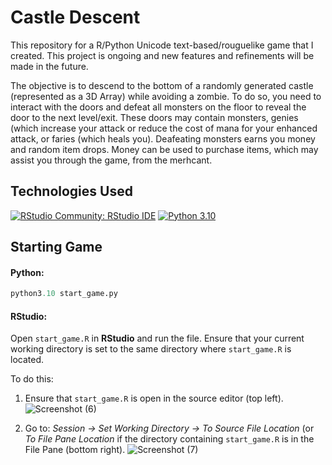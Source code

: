# Castle Descent 

This repository for a R/Python Unicode text-based/rouguelike game that I created. This project is ongoing and new features and refinements will be made in the future. 

The objective is to descend to the bottom of a randomly generated castle (represented as a 3D Array) while avoiding a zombie. To do so, you need to interact with the doors and defeat all monsters on the floor to reveal the door to the next level/exit. These doors may contain monsters, genies (which increase your attack or reduce the cost of mana for your enhanced attack, or faries (which heals you). Deafeating monsters earns you money and random item drops. Money can be used to purchase items, which may assist you through the game, from the merhcant.

## Technologies Used

[![RStudio Community: RStudio IDE](https://img.shields.io/endpoint?url=https%3A%2F%2Frstudio.github.io%2Frstudio-shields%2Fcategory%2Frstudio-ide.json)](https://community.rstudio.com/c/rstudio-ide)
[![Python 3.10](https://img.shields.io/badge/python-3.10-blue.svg)](https://www.python.org/downloads/release/python-3100/)

## Starting Game

#### Python:

```python
python3.10 start_game.py
```
#### RStudio:

Open `start_game.R` in **RStudio** and run the file. Ensure that your current working directory is set to the same directory where `start_game.R` is located.

To do this:

1) Ensure that `start_game.R` is open in the source editor (top left).
![Screenshot (6)](https://user-images.githubusercontent.com/112973674/216412613-58adf35a-0e34-4bfe-87b7-eb87fb9e7806.png)

3) Go to: *Session -> Set Working Directory -> To Source File Location* (or *To File Pane Location* if the directory containing `start_game.R` is in the File Pane (bottom right).
![Screenshot (7)](https://user-images.githubusercontent.com/112973674/216412677-5743579c-9a5b-4417-ac3e-f200f07b6428.png)

